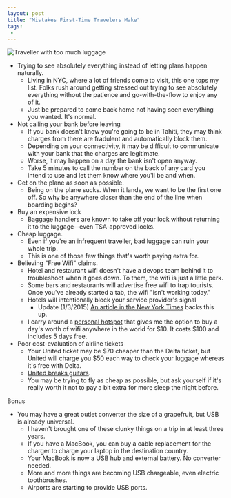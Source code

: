```yaml
---
layout: post
title: "Mistakes First-Time Travelers Make"
tags:
 -
---
```

![Traveller with too much luggage](http://cdn.everything.io/blog/traveller.jpg)

- Trying to see absolutely everything instead of letting plans happen naturally.
  - Living in NYC, where a lot of friends come to visit, this one tops my list. Folks rush around getting stressed out trying to see absolutely everything without the patience and go-with-the-flow to enjoy any of it.
  - Just be prepared to come back home not having seen everything you wanted. It's normal.
- Not calling your bank before leaving
  - If you bank doesn't know you're going to be in Tahiti, they may think charges from there are fradulent and automatically block them.
  - Depending on your connectivity, it may be difficult to communicate with your bank that the charges are legitimate.
  - Worse, it may happen on a day the bank isn't open anyway.
  - Take 5 minutes to call the number on the back of any card you intend to use and let them know where you'll be and when.
- Get on the plane as soon as possible. 
  - Being on the plane sucks. When it lands, we want to be the first one off. So why be anywhere closer than the end of the line when boarding begins?
- Buy an expensive lock
  - Baggage handlers are known to take off your lock without returning it to the luggage--even TSA-approved locks.
- Cheap luggage.
  - Even if you're an infrequent traveller, bad luggage can ruin your whole trip.
  - This is one of those few things that's worth paying extra for. 
- Believing "Free Wifi" claims.
  - Hotel and restaurant wifi doesn't have a devops team behind it to troubleshoot when it goes down. To them, the wifi is just a little perk.
  - Some bars and restaurants will advertise free wifi to trap tourists. Once you've already started a tab, the wifi "isn't working today."
  - Hotels will intentionally block your service provider's signal
    - Update (1/3/2015) [An article in the New York Times](http://www.nytimes.com/2015/01/04/opinion/sunday/brazen-attempts-by-hotels-to-block-wi-fi.html?rref=opinion&module=Ribbon&version=context&region=Header&action=click&contentCollection=Opinion&pgtype=article&_r=0) backs this up.
  - I carry around a [personal hotspot](http://www.amazon.com/gp/product/B00LT8S5UE/ref=oh_aui_detailpage_o00_s00?ie=UTF8&psc=1) that gives me the option to buy a day's worth of wifi anywhere in the world for $10. It costs $100 and includes 5 days free.
- Poor cost-evaluation of airline tickets
  - Your United ticket may be $70 cheaper than the Delta ticket, but United will charge you $50 each way to check your luggage whereas it's free with Delta.
  - [United breaks guitars](https://www.youtube.com/watch?v=5YGc4zOqozo).
  - You may be trying to fly as cheap as possible, but ask yourself if it's really worth it not to pay a bit extra for more sleep the night before.

Bonus

- You may have a great outlet converter the size of a grapefruit, but USB is already universal.
  - I haven't brought one of these clunky things on a trip in at least three years.
  - If you have a MacBook, you can buy a cable replacement for the charger to charge your laptop in the destination country.
  - Your MacBook is now a USB hub and external battery. No converter needed.
  - More and more things are becoming USB chargeable, even electric toothbrushes.
  - Airports are starting to provide USB ports.
